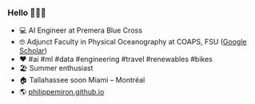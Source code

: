 ### Hello 👋👨‍💻

- 💻 AI Engineer at Premera Blue Cross
- 🤓 Adjunct Faculty in Physical Oceanography at COAPS, FSU ([Google Scholar](https://scholar.google.ca/citations?hl=en&pli=1&user=XEtG4h0AAAAJ))
- ♥️ #ai #ml #data #engineering #travel #renewables #bikes
- 🏖️ Summer enthusiast
- 🏠 Tallahassee soon Miami – Montréal
- 🌎 [philippemiron.github.io](https://philippemiron.github.io/)
